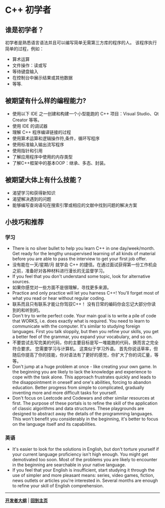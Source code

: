 # C++ 初学者

## 谁是初学者？

初学者是熟悉语言语法并且可以编写简单无需第三方库的程序的人。 该程序执行简单的过程，例如：
- 算术运算
- 文件操作：读或写
- 等待键盘输入
- 在控制台中展示结果或其他数据
- 等等.

## 被期望有什么样的编程能力?
- 使用以下 IDE 之一创建和构建一个小型能跑的 C++ 项目：Visual Studio、Qt Creator 等等。
- 使用 IDE 的调试器
- 理解 C++ 程序编译链接的过程
- 使用算术运算和逻辑操作符,条件，循环写程序
- 使用标准输入输出流写程序
- 使用指针和引用
- 了解应用程序中使用的内存类型
- 了解C++框架中的基本OOP：继承、多态、封装。

## 被期望大体上有什么技能？

- 渴望学习和获得新知识
- 渴望解决遇到的问题
- 能够编写查询语句在搜索引擎或相应的文献中找到问题的解决方案

## 小技巧和推荐

### 学习

- There is no silver bullet to help you learn C++ in one day/week/month. Get ready for the lengthy unsupervised learning of all kinds of material before you are able to pass the interview to get your first job offer.
- 没有能在一天/星期/月 就学会 C++ 的捷径。在通过面试获得第一份工作机会之前，准备好对各种材料进行漫长的无监督学习。
- If you feel that you don't understand some topic, look for alternative sources.
- 如果你感觉对一些方面不是很理解，寻找更多来源。
- Practice and only practice will let you harness C++! You'll forget most of what you read or hear without regular coding.
- 联系而且只有联系才能让你驾驭C++！ 没有日常的编码你会忘记大部分你读到的和听到的。
- Don't try to write perfect code. Your main goal is to write a pile of code that WORKS, i.e. does exactly what is required. You need to learn to communicate with the computer. It's similar to studying foreign languages. First you talk sloppily, but then you refine your skills, you get a better feel of the grammar, you expand your vocabulary, and so on.
- 不要尝试去写完美的代码，你的主要目标是写一堆能跑的代码，换而言之完全符合要求。 您需要学习与计算机。 这类似于学习外语。 首先你说话草率，但随后你提高了你的技能，你对语法有了更好的感觉，你扩大了你的词汇量，等等。
- Don't jump at a huge problem at once - like creating your own game. In the beginning you are likely to lack the knowledge and experience to cope with the task alone. This approach frustrates quickly and leads to the disappointment in oneself and one's abilities, forcing to abandon education. Better progress from simple to complicated, gradually inventing more and more difficult tasks for yourself.
- Don't focus on Leetcode and Codewars and other similar resources at first. The purpose of these portals is to refine the skill of the application of classic algorithms and data structures. These playgrounds are designed to abstract away the details of the programming languages. This won't benefit you considerably in the beginning, it's better to focus on the language itself and its capabilities.

### 英语

- It's easier to look for the solutions in English, but don't torture yourself if your current language proficiency isn't high enough. You might get demotivated too soon. Most of the problems you are likely to encounter in the beginning are searchable in your native language.
- If you feel that your English is insufficient, start studying it through the use of simpler and more pleasant means: series, video games, fiction, news outlets or articles you're interested in. Several months are enough to refine your skill of English comprehension.

---

[**开发者大纲**](开发者大纲.md) | [**回到主页**](../README.md)
